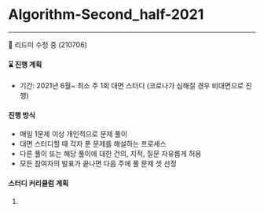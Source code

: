 # Algorithm-Second_half-2021

-------------------------------------------------------------------------------


📌 리드미 수정 중 (210706)


####  ⌛️ 진행 계획
+ 기간: 
    2021년 6월~ 
   최소 주 1회 대면 스터디 (코로나가 심해질 경우 비대면으로 진행)


#### 진행 방식
+ 매일 1문제 이상 개인적으로 문제 풀이
+ 대면 스터디할 때 각자 푼 문제를 해설하는 프로세스
+ 다른 풀이 또는 해당 풀이에 대한 건의, 지적, 질문 자유롭게 허용
+ 모든 참여자의 발표가 끝나면 다음 주에 풀 문제 셋 선정


#### 스터디 커리큘럼 계획
1. 







